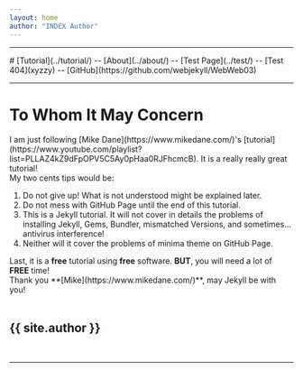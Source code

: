 ```yaml
---
layout: home
author: "INDEX Author"
---
```

<hr>
# [Tutorial](../tutorial/) -- [About](../about/) -- [Test Page](../test/) -- [Test 404](xyzzy) -- [GitHub](https://github.com/webjekyll/WebWeb03)
<hr>
<h1>To Whom It May Concern</h1>
I am just following 
[Mike Dane](https://www.mikedane.com/)'s
[tutorial](https://www.youtube.com/playlist?list=PLLAZ4kZ9dFpOPV5C5Ay0pHaa0RJFhcmcB).
It is a really really great tutorial! 
<br>
My two cents tips would be:
<ol><li>  Do not give up! What is not understood might be explained later.
</li><li> Do not mess with GitHub Page until the end of this tutorial.
</li><li> This is a Jekyll tutorial. 
          It will not cover in details the problems of installing 
          Jekyll, Gems, Bundler, mismatched Versions, and sometimes... 
          antivirus interference!
</li><li> Neither will it cover the problems of minima theme on GitHub Page.
</li></ol>
Last, it is a <b>free</b> tutorial using <b>free</b> software. 
<b>BUT</b>, you will need a lot of <b>FREE</b> time! 
<br>
Thank you 
**[Mike](https://www.mikedane.com/)**,
may Jekyll be with you!
<br><br>
<h2>{{ site.author }}</h2>
<br>
<hr>


